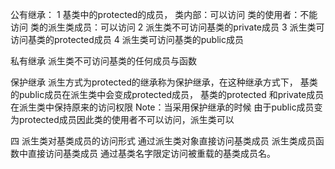 公有继承：
1 基类中的protected的成员， 类内部：可以访问 类的使用者：不能访问
类的派生类成员：可以访问 2 派生类不可访问基类的private成员 
3 派生类可访问基类的protected成员 4 派生类可访问基类的public成员

私有继承 派生类不可访问基类的任何成员与函数

保护继承 派生方式为protected的继承称为保护继承，在这种继承方式下，
基类的public成员在派生类中会变成protected成员， 基类的protected
和private成员在派生类中保持原来的访问权限 Note：当采用保护继承的时候
由于public成员变为protected成员因此类的使用者不可以访问，派生类可以

四 派生类对基类成员的访问形式 
通过派生类对象直接访问基类成员 派生类成员函数中直接访问基类成员
通过基类名字限定访问被重载的基类成员名。
